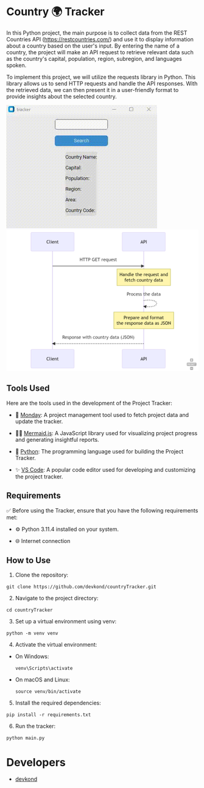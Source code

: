# Country 🌍 Tracker 

In this Python project, the main purpose is to collect data from the REST Countries API (https://restcountries.com/) and use it to display information about a country based on the user's input. By entering the name of a country, the project will make an API request to retrieve relevant data such as the country's capital, population, region, subregion, and languages spoken.

To implement this project, we will utilize the requests library in Python. This library allows us to send HTTP requests and handle the API responses. With the retrieved data, we can then present it in a user-friendly format to provide insights about the selected country.

![Software](demo/software.gif)
![API](demo/api.png)

## Tools Used

Here are the tools used in the development of the Project Tracker:

- 📅 [Monday](https://monday.com): A project management tool used to fetch project data and update the tracker.

- 🧜‍♀️ [Mermaid.js](https://mermaid-js.github.io/mermaid/): A JavaScript library used for visualizing project progress and generating insightful reports.

- 🐍 [Python](https://www.python.org/): The programming language used for building the Project Tracker.

- ✨ [VS Code](https://code.visualstudio.com/): A popular code editor used for developing and customizing the project tracker.

## Requirements

✅ Before using the Tracker, ensure that you have the following requirements met:

- ⚙️ Python 3.11.4 installed on your system.

- 🌐 Internet connection
## How to Use

1. Clone the repository:
```shell
git clone https://github.com/devkond/countryTracker.git
```
2. Navigate to the project directory:
```shell
cd countryTracker
```
3. Set up a virtual environment using venv:
```shell
python -m venv venv
```
4. Activate the virtual environment:
- On Windows:
  ```
  venv\Scripts\activate
  ```
- On macOS and Linux:
  ```
  source venv/bin/activate
  ```
5. Install the required dependencies:
```shell
pip install -r requirements.txt
```
6. Run the tracker:
```shell
python main.py
```

# Developers
* [devkond](https://github.com/devkond)
